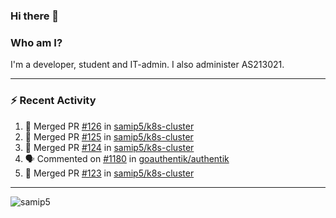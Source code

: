 ### Hi there 👋

### Who am I?
I'm a developer, student and IT-admin. I also administer AS213021.

---
### :zap: Recent Activity
<!--START_SECTION:activity-->
1. 🎉 Merged PR [#126](https://github.com/samip5/k8s-cluster/pull/126) in [samip5/k8s-cluster](https://github.com/samip5/k8s-cluster)
2. 🎉 Merged PR [#125](https://github.com/samip5/k8s-cluster/pull/125) in [samip5/k8s-cluster](https://github.com/samip5/k8s-cluster)
3. 🎉 Merged PR [#124](https://github.com/samip5/k8s-cluster/pull/124) in [samip5/k8s-cluster](https://github.com/samip5/k8s-cluster)
4. 🗣 Commented on [#1180](https://github.com/goauthentik/authentik/issues/1180) in [goauthentik/authentik](https://github.com/goauthentik/authentik)
5. 🎉 Merged PR [#123](https://github.com/samip5/k8s-cluster/pull/123) in [samip5/k8s-cluster](https://github.com/samip5/k8s-cluster)
<!--END_SECTION:activity-->
---

<img align="center" src="https://github-readme-stats.vercel.app/api?username=samip5&show_icons=true" alt="samip5" />
